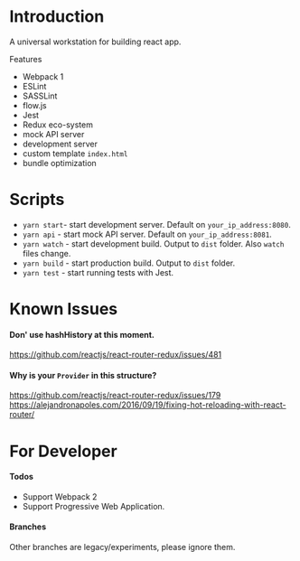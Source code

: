 # Introduction
A universal workstation for building react app.

Features
- Webpack 1
- ESLint
- SASSLint
- flow.js
- Jest
- Redux eco-system
- mock API server
- development server
- custom template `index.html`
- bundle optimization

# Scripts
- `yarn start`- start development server. Default on `your_ip_address:8080`.
- `yarn api` - start mock API server. Default on `your_ip_address:8081`.
- `yarn watch` - start development build. Output to `dist` folder. Also `watch` files change.
- `yarn build` - start production build. Output to `dist` folder.
- `yarn test` - start running tests with Jest.

# Known Issues
#### Don' use hashHistory at this moment.
https://github.com/reactjs/react-router-redux/issues/481

#### Why is your `Provider` in this structure?
https://github.com/reactjs/react-router-redux/issues/179
https://alejandronapoles.com/2016/09/19/fixing-hot-reloading-with-react-router/

# For Developer
#### Todos
- Support Webpack 2
- Support Progressive Web Application.

#### Branches
Other branches are legacy/experiments, please ignore them.
